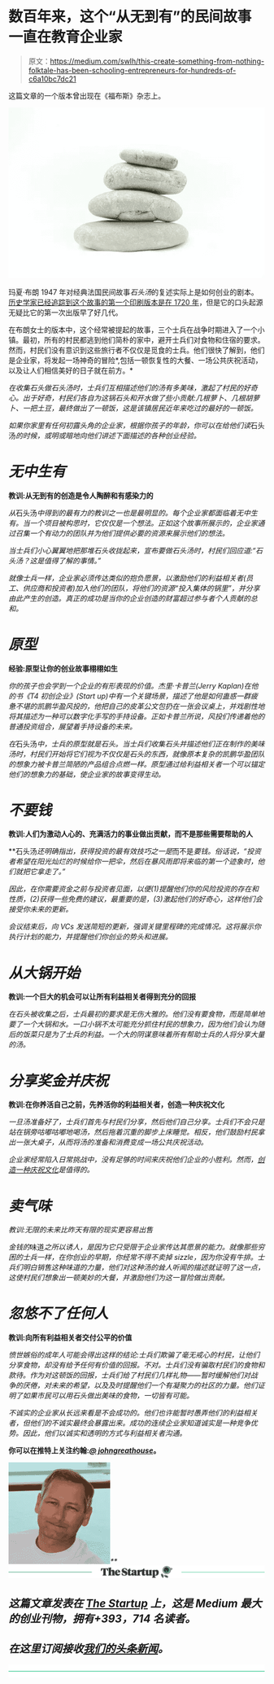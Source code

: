 # 数百年来，这个“从无到有”的民间故事一直在教育企业家

> 原文：<https://medium.com/swlh/this-create-something-from-nothing-folktale-has-been-schooling-entrepreneurs-for-hundreds-of-c6a10bc7dc21>

这篇文章的一个版本曾出现在《福布斯》杂志上。

![](img/95c59be13de2fb6b2416c3fc8762b329.png)

玛夏·布朗 1947 年对经典法国民间故事*石头汤*的复述实际上是如何创业的剧本。[历史学家已经追踪到这个故事的第一个印刷版本是在 1720 年](https://stonesoup.com/about-the-childrens-art-foundation-and-stone-soup-magazine/history-of-the-stone-soup-story-from-1720-to-now/)，但是它的口头起源无疑比它的第一次出版早了好几代。

在布朗女士的版本中，这个经常被提起的故事，三个士兵在战争时期进入了一个小镇。最初，所有的村民都逃到他们简朴的家中，避开士兵们对食物和住宿的要求。然而，村民们没有意识到这些旅行者不仅仅是觅食的士兵。他们很快了解到，他们是企业家，将发起一场神奇的冒险*,包括一顿恢复性的大餐、一场公共庆祝活动，以及让人们相信美好的日子就在前方。*

*在收集石头做石头汤时，士兵们互相描述他们的汤有多美味，激起了村民的好奇心。出于好奇，村民们各自为这锅石头和开水做了些小贡献:几根萝卜、几根胡萝卜、一把土豆，最终做出了一顿饭，这是该镇居民近年来吃过的最好的一顿饭。*

*如果你家里有任何初露头角的企业家，根据你孩子的年龄，你可以在给他们读*石头汤*的时候，或明或暗地向他们讲述下面描述的各种创业经验。*

# ***无中生有***

**教训:从无到有的创造是令人陶醉和有感染力的**

*从*石头汤*中得到的最有力的教训之一也是最明显的。每个企业家都面临着无中生有。当一个项目被构思时，它仅仅是一个想法。正如这个故事所展示的，企业家通过召集一个有动力的团队并为他们提供必要的资源来展示他们的想法。*

*当士兵们小心翼翼地把那堆石头收拢起来，宣布要做石头汤时，村民们回应道:“石头汤？这是值得了解的事情。”*

*就像士兵一样，企业家必须传达类似的抱负愿景，以激励他们的利益相关者(员工、供应商和投资者)加入他们的团队，将他们的资源“投入集体的锅里”，并分享由此产生的创造。真正的成功是当你的企业创造的财富超过参与者个人贡献的总和。*

# ***原型***

**经验:原型让你的创业故事栩栩如生**

*你的孩子也会学到一个企业的有形表现的价值。杰里·卡普兰(Jerry Kaplan)在他的书《T4 初创企业》(Start up)中有一个关键场景，描述了他是如何蛊惑一群疲惫不堪的凯鹏华盈风投的，他把自己的皮革公文包扔在一张会议桌上，并戏剧性地将其描述为一种可以数字化手写的手持设备。正如卡普兰所说，风投们传递着他的普通投资组合，展望着手持设备的未来。*

*在*石头汤*中，士兵的原型就是石头。当士兵们收集石头并描述他们正在制作的美味汤时，村民们开始将它们视为不仅仅是石头的东西，就像原本复杂的凯鹏华盈团队的想象力被卡普兰简陋的产品组合点燃一样。原型通过给利益相关者一个可以锚定他们的想象力的基础，使企业家的故事变得生动。*

# ***不要钱***

**教训:人们为激动人心的、充满活力的事业做出贡献，而不是那些需要帮助的人**

**石头汤*还明确指出，获得投资的最有效技巧之一是*而不是*要钱。俗话说，“投资者希望在阳光灿烂的时候给你一把伞，然后在暴风雨即将来临的第一个迹象时，他们就把它拿走了。”*

*因此，在你需要资金之前与投资者见面，以便(1)提醒他们你的风险投资的存在和性质，(2)获得一些免费的建议，最重要的是，(3)激起他们的好奇心，这样他们会接受你未来的更新。*

*会议结束后，向 VCs 发送简短的更新，强调关键里程碑的完成情况。这将展示你执行计划的能力，并提醒他们你创业的势头和进展。*

# ***从大锅开始***

**教训:一个巨大的机会可以让所有利益相关者得到充分的回报**

*在石头被收集之后，士兵最初的要求是无伤大雅的。他们没有要食物，而是简单地要了一个大锅和水。一口小锅不太可能充分抓住村民的想象力，因为他们会认为随后的饭菜只是为了士兵的利益。一个大的阴谋意味着所有帮助士兵的人将分享大量的汤。*

# *分享奖金并庆祝*

**教训:在你养活自己之前，先养活你的利益相关者，创造一种庆祝文化**

*一旦汤准备好了，士兵们首先与村民们分享，然后他们自己分享。士兵们不会只是站在锅旁咕嘟咕嘟地喝汤，然后拖着沉重的脚步上床睡觉。相反，他们鼓励村民拿出一张大桌子，从而将汤的准备和消费变成一场公共庆祝活动。*

*企业家经常陷入日常挑战中，没有足够的时间来庆祝他们企业的小胜利。然而，[创造一种庆祝文化](http://johngreathouse.com/puking-on-the-emotional-startup-rollercoaster/)是值得的。*

# ***卖气味***

*教训:无限的未来比昨天有限的现实更容易出售*

*金钱的*味道*之所以诱人，是因为它只受限于企业家传达其愿景的能力。就像那些穷困的士兵一样，在你创业的早期，你经常不得不卖掉 sizzle，因为你没有牛排。士兵们明白销售这种味道的力量，他们对这种汤的耸人听闻的描述就证明了这一点，这使村民们想象出一顿美妙的大餐，并激励他们为这一冒险做出贡献。*

# ***忽悠不了任何人***

**教训:向所有利益相关者交付公平的价值**

*愤世嫉俗的成年人可能会得出这样的结论:士兵们欺骗了毫无戒心的村民，让他们分享食物，却没有给予任何有价值的回报。不对。士兵们没有骗取村民们的食物和款待。作为对这顿饭的回报，士兵们给了村民们几样礼物——暂时缓解他们对战争的厌倦，对未来的希望，以及及时提醒他们一个有凝聚力的社区的力量。他们证明了如果市民可以用石头做出美味的食物，一切皆有可能。*

*不诚实的企业家从长远来看是不会成功的。他们也许能暂时愚弄他们的利益相关者，但他们的不诚实最终会暴露出来。成功的连续企业家知道诚实是一种竞争优势。因此，他们以诚实和透明的方式与利益相关者沟通。*

**你可以在推特上关注约翰:*[***@ johngreathouse***](https://twitter.com/#!/johngreathouse)*。**

*![](img/3bca4697bd31854b3342a0c06a991546.png)**[![](img/308a8d84fb9b2fab43d66c117fcc4bb4.png)](https://medium.com/swlh)*

## *这篇文章发表在 [The Startup](https://medium.com/swlh) 上，这是 Medium 最大的创业刊物，拥有+393，714 名读者。*

## *在这里订阅接收[我们的头条新闻](http://growthsupply.com/the-startup-newsletter/)。*

*[![](img/b0164736ea17a63403e660de5dedf91a.png)](https://medium.com/swlh)*